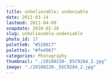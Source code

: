 ```yaml
---
title: unbelievable; undeniable
date: 2011-03-14
lastmod: 2011-04-09
snapdate: 2010-02-20
slug: unbelievable-undeniable
photo_id: 17
palette0: "#510017"
palette1: "#fed967"
categories: Photography
thumbnail: "./20100220-_DSC9284_2.jpg"
image: "./20100220-_DSC9284_2.jpg"
---
```


